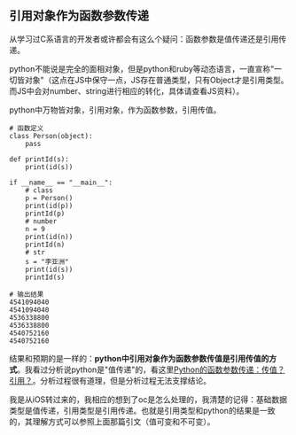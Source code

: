 ## 引用对象作为函数参数传递
从学习过C系语言的开发者或许都会有这么个疑问：函数参数是值传递还是引用传递。

python不能说是完全的面相对象，但是python和ruby等动态语言，一直宣称"一切皆对象"（这点在JS中保守一点，JS存在普通类型，只有Object才是引用类型。而JS中会对number、string进行相应的转化，具体请查看JS资料）。

python中万物皆对象，引用对象，作为函数参数，引用传值。

```
# 函数定义
class Person(object):
    pass

def printId(s):
    print(id(s))

if __name__ == "__main__":
    # class
    p = Person()
    print(id(p))
    printId(p)
    # number
    n = 9
    print(id(n))
    printId(n)
    # str
    s = "李亚洲"
    print(id(s))
    printId(s)

# 输出结果
4541094040
4541094040
4536338800
4536338800
4540752160
4540752160
```
结果和预期的是一样的：__python中引用对象作为函数参数传值是引用传值的方式__。我看过分析说python是"值传递"的，看这里[Python的函数参数传递：传值？引用？](http://blog.csdn.net/kuanglong2016/article/details/47788471)。分析过程很有道理，但是分析过程无法支撑结论。

我是从iOS转过来的，我相应的想到了oc是怎么处理的，我清楚的记得：基础数据类型是值传递，引用类型是引用传递。也就是引用类型和python的结果是一致的，其理解方式可以参照上面那篇引文（值可变和不可变）。
